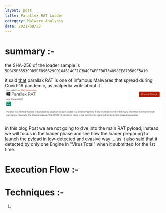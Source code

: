 ```yaml
---
layout: post
title: Parallex RAT Loader
category: Malware_Analysis
date: 2021/09/27
---
```

# summary :-

the SHA-256 of the loader sample is ```5DBC5B3553CDD5DF896629CD10A614CF1C384CFAFFFB0754898EE870589F5A10```

it said [that](https://malpedia.caad.fkie.fraunhofer.de/details/win.parallax) parallax RAT is one of infamous Malwares that spread during Covid-19 pandemic, as malpedia write about it 
![malpedia about parallax](../../assets/Images/Malware_Analysis/Parallax_RAT/malpedia.PNG)

in this blog Post we are not going to dive into the main RAT pyload, instead we will focus in the loader phase and see how the loader preparing to launch the pyload in low-detected and evasive way ... as it also [said](https://twitter.com/malwrhunterteam/status/1227196799997431809) that it detected by only one Engine in "Virus Total" when it submitted for the 1st time.

# Execution Flow :-

# Techniques :-
1. 

